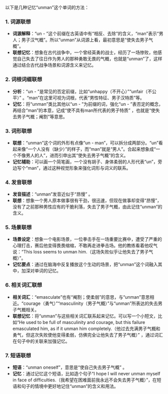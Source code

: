 以下是几种记忆“unman”这个单词的方法：

### 1. 词源联想
 - **词源解释**：“un - ”这个前缀在古英语中有“相反、去除”的含义，“man”表示“男人；男子汉气概”。所以“unman”从词源上看，最初意思是“使失去男子气概”。
 - **联想记忆**：想象在古代战争中，一个曾经英勇的战士，经历了一场惨败，他感觉自己失去了往日作为男人的那种勇敢无畏的气概，也就是“unman”了，这样通过结合古代战争场景和词源含义来记忆。

### 2. 词根词缀联想
 - **分析**：“un - ”是常见的否定前缀，比如“unhappy（不开心）”“unfair（不公平）” 。“man”在这里可视为词根，代表“男性特征、男子汉特质”等。
 - **记忆**：将“unman”类比其他以“un - ”为前缀的词，强化“un - ”表否定的概念，再结合“man”的本意，记成“使不具有man所代表的男子特质” ，也就是“使失去男子气概；阉割”等意思。

### 3. 词形联想
 - **联想**：“unman”这个词的外形有点像“un - man”，可以拆分成两部分。“un”看起来像“一个人没有（缺少）”的样子，而“man”就是“男人”。合起来想象成“一个不像男人的人”，进而引申出其“使失去男子气概”的含义。
 - **记忆辅助**：可以画一个简笔画，一个没有胡子、身体柔弱的人形代表“un”，旁边写个“man”，通过这种视觉形象来强化词形与词义的联系。

### 4. 发音联想
 - **发音描述**：“unman”发音近似于“昂慢” 。
 - **联想**：想象一个男人原本做事很有干劲，很迅速，但现在做事却变得“昂慢”，没有了之前那种男性应有的干脆利落，失去了男子气概，由此记住“unman”的含义。

### 5. 场景联想
 - **场景设定**：想象一个电影场景，一位拳击手在一场重要比赛中，遭受了严重的心理打击，赛后他变得畏畏缩缩，不敢再走进拳击场。他的教练看着他叹气说：“This loss seems to unman him.（这场失败似乎让他失去了男子气概）”。
 - **记忆要点**：通过在脑海中反复播放这个生动的场景，把“unman”这个词融入其中，加深对单词的记忆。

### 6. 相关词汇联想
 - **相关词汇**：“emasculate”也有“阉割；使柔弱”的意思，与“unman”意思相近。“courage（勇气）”“masculinity（男子气概）”与“unman”所表达的失去男子气概相关。
 - **联想记忆**：将“unman”与这些相关词汇联系起来记忆。可以写一个小短文，比如“He used to be full of masculinity and courage, but this failure emasculated him, as if it unman him completely.（他过去充满男子气概和勇气，但这次失败使他变得柔弱，仿佛完全让他失去了男子气概）” ，通过词汇在句子中的关联来加强记忆。

### 7. 短语联想
 - **短语**：“unman oneself”，意思是“使自己失去男子气概” 。
 - **记忆**：通过记忆这个短语，比如造个句子“I hope I will never unman myself in face of difficulties.（我希望在困难面前我永远不会失去男子气概）”，在短语和句子的情境中更好地记住“unman”的含义和用法。 